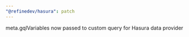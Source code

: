 ```yaml
---
"@refinedev/hasura": patch
---
```


meta.gqlVariables now passed to custom query for Hasura data provider
